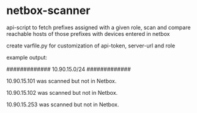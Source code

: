 # netbox-scanner
api-script to fetch prefixes assigned with a given role, scan and compare reachable hosts of those prefixes with devices entered in netbox

create varfile.py for customization of api-token, server-url and role 

example output:


############# 10.90.15.0/24 #############


10.90.15.101 was scanned but not in Netbox.


10.90.15.102 was scanned but not in Netbox.


10.90.15.253 was scanned but not in Netbox.




